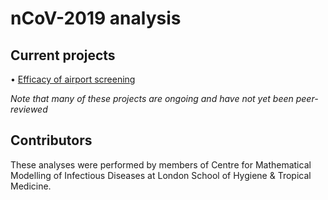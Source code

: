 # nCoV-2019 analysis

## Current projects
• [Efficacy of airport screening](ncov/airport-screening)

_Note that many of these projects are ongoing and have not yet been peer-reviewed_

## Contributors
These analyses were performed by members of Centre for Mathematical Modelling of Infectious Diseases at London School of Hygiene & Tropical Medicine.
